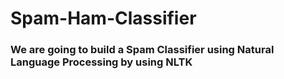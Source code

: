 # Spam-Ham-Classifier
### We are going to build a Spam Classifier using Natural Language Processing by using NLTK
